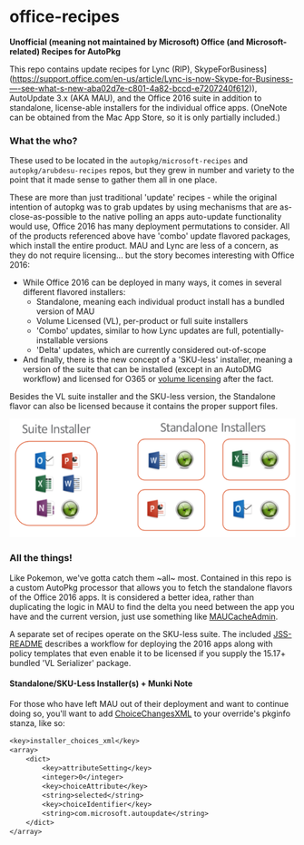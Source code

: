 # office-recipes

__Unofficial (meaning not maintained by Microsoft) Office (and Microsoft-related) Recipes for AutoPkg__

This repo contains update recipes for Lync (RIP), SkypeForBusiness](https://support.office.com/en-us/article/Lync-is-now-Skype-for-Business-—-see-what-s-new-aba02d7e-c801-4a82-bccd-e7207240f612)), AutoUpdate 3.x (AKA MAU), and the Office 2016 suite in addition to standalone, license-able installers for the individual office apps. (OneNote can be obtained from the Mac App Store, so it is only partially included.)

### What the who?

These used to be located in the `autopkg/microsoft-recipes` and `autopkg/arubdesu-recipes` repos, but they grew in number and variety to the point that it made sense to gather them all in one place.

These are more than just traditional 'update' recipes - while the original intention of autopkg was to grab updates by using mechanisms that are as-close-as-possible to the native polling an apps auto-update functionality would use, Office 2016 has many deployment permutations to consider. All of the products referenced above have 'combo' update flavored packages, which install the entire product. MAU and Lync are less of a concern, as they do not require licensing... but the story becomes interesting with Office 2016:

- While Office 2016 can be deployed in many ways, it comes in several different flavored installers:
    - Standalone, meaning each individual product install has a bundled version of MAU
    - Volume Licensed (VL), per-product or full suite installers
    - 'Combo' updates, similar to how Lync updates are full, potentially-installable versions
    - 'Delta' updates, which are currently considered out-of-scope
- And finally, there is the new concept of a 'SKU-less' installer, meaning a version of the suite that can be installed (except in an AutoDMG workflow) and licensed for O365 or [volume licensing](https://clburlison.com/demystify-office2016/#vl-serializer) after the fact.

Besides the VL suite installer and the SKU-less version, the Standalone flavor can also be licensed because it contains the proper support files.

![Breakdown Graphic](BreakdownGraphic.png)

### All the things!

Like Pokemon, we've gotta catch them ~all~ most. Contained in this repo is a custom AutoPkg processor that allows you to fetch the standalone flavors of the Office 2016 apps. It is considered a better idea, rather than duplicating the logic in MAU to find the delta you need between the app you have and the current version, just use something like [MAUCacheAdmin](https://github.com/pbowden-msft/MAUCacheAdmin).

A separate set of recipes operate on the SKU-less suite. The included [JSS-README](Office2016-IndividualApps/JSS-README.md) describes a workflow for deploying the 2016 apps along with policy templates that even enable it to be licensed if you supply the 15.17+ bundled 'VL Serializer' package.

#### Standalone/SKU-Less Installer(s) + Munki Note

For those who have left MAU out of their deployment and want to continue doing so, you'll want to add [ChoiceChangesXML](https://github.com/munki/munki/wiki/ChoiceChangesXML) to your override's pkginfo stanza, like so:

```
<key>installer_choices_xml</key>
<array>
    <dict>
        <key>attributeSetting</key>
        <integer>0</integer>
        <key>choiceAttribute</key>
        <string>selected</string>
        <key>choiceIdentifier</key>
        <string>com.microsoft.autoupdate</string>
    </dict>
</array>
```
